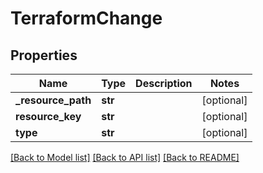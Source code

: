 # TerraformChange

## Properties
Name | Type | Description | Notes
------------ | ------------- | ------------- | -------------
**_resource_path** | **str** |  | [optional] 
**resource_key** | **str** |  | [optional] 
**type** | **str** |  | [optional] 

[[Back to Model list]](../README.md#documentation-for-models) [[Back to API list]](../README.md#documentation-for-api-endpoints) [[Back to README]](../README.md)

